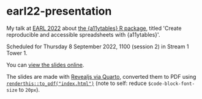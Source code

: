 
# earl22-presentation

<!-- badges: start -->
<!-- badges: end -->

My talk at [EARL 2022](https://www.ascent.io/earl/) about [the {a11ytables} R package](https://co-analysis.github.io/a11ytables/index.html), titled 'Create reproducible and accessible spreadsheets with {a11ytables}'.

Scheduled for Thursday 8 September 2022, 1100 (session 2) in Stream 1 Tower 1.

You can [view the slides online](https://matt-dray.github.io/earl22-presentation/).

The slides are made with [Revealjs via Quarto](https://quarto.org/docs/presentations/revealjs/), converted them to PDF using [`renderthis::to_pdf("index.html")`](https://jhelvy.github.io/renderthis/) (note to self: reduce `$code-block-font-size` to `20px`).
